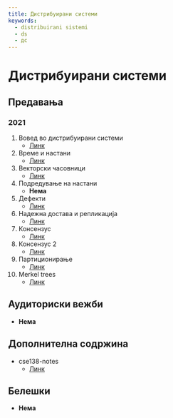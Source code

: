 ```yaml
---
title: Дистрибуирани системи
keywords:
  - distribuirani sistemi
  - ds
  - дс
---
```


# Дистрибуирани системи

## Предавања

### 2021

1. Вовед во дистрибуирани системи
   - [Линк](https://bbb-lb.finki.ukim.mk/playback/presentation/2.3/0b8ffff0e1a668e14e4d1cc45f74c03c58b45b1e-1633334408025?meetingId=0b8ffff0e1a668e14e4d1cc45f74c03c58b45b1e-1633334408025)
2. Време и настани
   - [Линк](https://bbb-lb.finki.ukim.mk/playback/presentation/2.3/20a2ab6e38df9f5fc95de5627f140a8da06fb413-1634288446664?meetingId=20a2ab6e38df9f5fc95de5627f140a8da06fb413-1634288446664)
3. Векторски часовници
   - [Линк](https://bbb-lb.finki.ukim.mk/playback/presentation/2.3/2e73fbfa378e6fa634df57ddf2d48c93c4b9c0ff-1634893416603?meetingId=2e73fbfa378e6fa634df57ddf2d48c93c4b9c0ff-1634893416603)
4. Подредување на настани
   - **Нема**
5. Дефекти
   - [Линк](https://bbb-lb.finki.ukim.mk/playback/presentation/2.3/2def6da9b8a0cd1f616056845d9db4f7aaa9d92e-1636106404717?meetingId=2def6da9b8a0cd1f616056845d9db4f7aaa9d92e-1636106404717)
6. Надежна достава и репликација
   - [Линк](https://bbb-lb.finki.ukim.mk/playback/presentation/2.3/9769cf0b73e5cd6eac15a76dc502bbe26c14823a-1636712857979?meetingId=9769cf0b73e5cd6eac15a76dc502bbe26c14823a-1636712857979)
7. Консензус
   - [Линк](https://bbb-lb.finki.ukim.mk/playback/presentation/2.3/be29d20831e59f195e5bef6931930a9d4a005567-1638529031532?meetingId=be29d20831e59f195e5bef6931930a9d4a005567-1638529031532)
8. Консензус 2
   - [Линк](https://bbb-lb.finki.ukim.mk/playback/presentation/2.3/58f339c72aa4910c754b8ca1a68e3a7e115d0e9b-1639130364761)
9. Партиционирање
   - [Линк](https://bbb-lb.finki.ukim.mk/playback/presentation/2.3/541dab59e0026a9348ad6550d4d7544624ad4993-1639736976931)
10. Merkel trees
    - [Линк](https://bbb-lb.finki.ukim.mk/playback/presentation/2.3/3b2ec3e8f6f7aacc4b885c5ce77c50e27e243266-1640341680679)

## Аудиториски вежби

- **Нема**

## Дополнителна содржина

- cse138-notes
  - [Линк](https://cse138-notes.readthedocs.io/en/latest/intro.html)

## Белешки

- **Нема**
